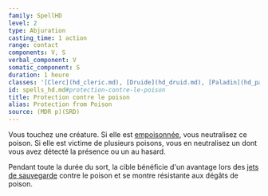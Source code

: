 ```yaml
---
family: SpellHD
level: 2
type: Abjuration
casting_time: 1 action
range: contact
components: V, S
verbal_component: V
somatic_component: S
duration: 1 heure
classes: '[Clerc](hd_cleric.md), [Druide](hd_druid.md), [Paladin](hd_paladin.md), [Rôdeur](hd_ranger.md)'
id: spells_hd.md#protection-contre-le-poison
title: Protection contre le poison
alias: Protection from Poison
source: (MDR p)(SRD)
---
```


Vous touchez une créature. Si elle est [empoisonnée](hd_conditions_empoisonne.md), vous neutralisez ce poison. Si elle est victime de plusieurs poisons, vous en neutralisez un dont vous avez détecté la présence ou un au hasard.

Pendant toute la durée du sort, la cible bénéficie d'un avantage lors des [jets de sauvegarde](hd_abilities_jets_de_sauvegarde.md) contre le poison et se montre résistante aux dégâts de poison.

